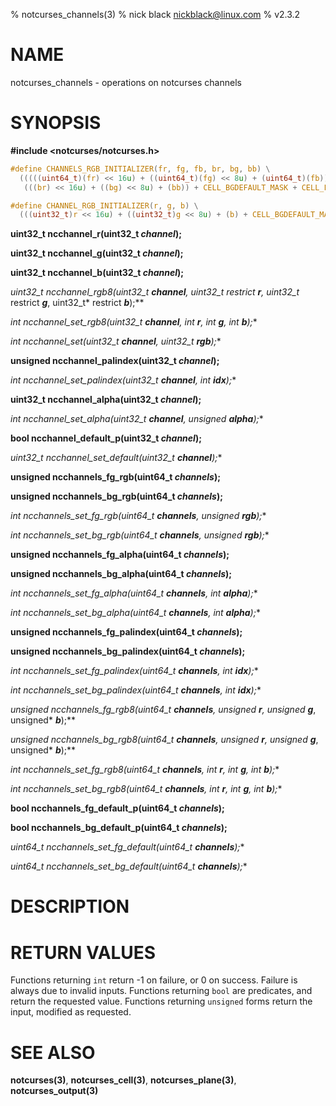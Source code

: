 % notcurses_channels(3)
% nick black <nickblack@linux.com>
% v2.3.2

# NAME

notcurses_channels - operations on notcurses channels

# SYNOPSIS

**#include <notcurses/notcurses.h>**

```c
#define CHANNELS_RGB_INITIALIZER(fr, fg, fb, br, bg, bb) \
  (((((uint64_t)(fr) << 16u) + ((uint64_t)(fg) << 8u) + (uint64_t)(fb)) << 32ull) + \
   (((br) << 16u) + ((bg) << 8u) + (bb)) + CELL_BGDEFAULT_MASK + CELL_FGDEFAULT_MASK)

#define CHANNEL_RGB_INITIALIZER(r, g, b) \
  (((uint32_t)r << 16u) + ((uint32_t)g << 8u) + (b) + CELL_BGDEFAULT_MASK)
```

**uint32_t ncchannel_r(uint32_t ***channel***);**

**uint32_t ncchannel_g(uint32_t ***channel***);**

**uint32_t ncchannel_b(uint32_t ***channel***);**

**uint32_t ncchannel_rgb8(uint32_t ***channel***, uint32_t* restrict ***r***, uint32_t* restrict ***g***, uint32_t* restrict ***b***);**

**int ncchannel_set_rgb8(uint32_t* ***channel***, int ***r***, int ***g***, int ***b***);**

**int ncchannel_set(uint32_t* ***channel***, uint32_t ***rgb***);**

**unsigned ncchannel_palindex(uint32_t ***channel***);**

**int ncchannel_set_palindex(uint32_t* ***channel***, int ***idx***);**

**uint32_t ncchannel_alpha(uint32_t ***channel***);**

**int ncchannel_set_alpha(uint32_t* ***channel***, unsigned ***alpha***);**

**bool ncchannel_default_p(uint32_t ***channel***);**

**uint32_t ncchannel_set_default(uint32_t* ***channel***);**

**unsigned ncchannels_fg_rgb(uint64_t ***channels***);**

**unsigned ncchannels_bg_rgb(uint64_t ***channels***);**

**int ncchannels_set_fg_rgb(uint64_t* ***channels***, unsigned ***rgb***);**

**int ncchannels_set_bg_rgb(uint64_t* ***channels***, unsigned ***rgb***);**

**unsigned ncchannels_fg_alpha(uint64_t ***channels***);**

**unsigned ncchannels_bg_alpha(uint64_t ***channels***);**

**int ncchannels_set_fg_alpha(uint64_t* ***channels***, int ***alpha***);**

**int ncchannels_set_bg_alpha(uint64_t* ***channels***, int ***alpha***);**

**unsigned ncchannels_fg_palindex(uint64_t ***channels***);**

**unsigned ncchannels_bg_palindex(uint64_t ***channels***);**

**int ncchannels_set_fg_palindex(uint64_t* ***channels***, int ***idx***);**

**int ncchannels_set_bg_palindex(uint64_t* ***channels***, int ***idx***);**

**unsigned ncchannels_fg_rgb8(uint64_t ***channels***, unsigned* ***r***, unsigned* ***g***, unsigned* ***b***);**

**unsigned ncchannels_bg_rgb8(uint64_t ***channels***, unsigned* ***r***, unsigned* ***g***, unsigned* ***b***);**

**int ncchannels_set_fg_rgb8(uint64_t* ***channels***, int ***r***, int ***g***, int ***b***);**

**int ncchannels_set_bg_rgb8(uint64_t* ***channels***, int ***r***, int ***g***, int ***b***);**

**bool ncchannels_fg_default_p(uint64_t ***channels***);**

**bool ncchannels_bg_default_p(uint64_t ***channels***);**

**uint64_t ncchannels_set_fg_default(uint64_t* ***channels***);**

**uint64_t ncchannels_set_bg_default(uint64_t* ***channels***);**

# DESCRIPTION


# RETURN VALUES

Functions returning `int` return -1 on failure, or 0 on success. Failure is
always due to invalid inputs. Functions returning `bool` are predicates, and
return the requested value. Functions returning `unsigned` forms return the
input, modified as requested.

# SEE ALSO

**notcurses(3)**,
**notcurses_cell(3)**,
**notcurses_plane(3)**,
**notcurses_output(3)**
